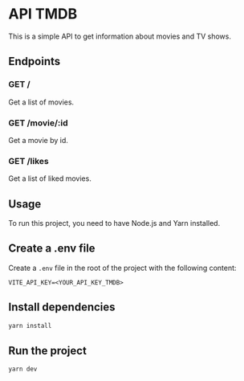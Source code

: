 # API TMDB

This is a simple API to get information about movies and TV shows.

## Endpoints

### GET /

Get a list of movies.

### GET /movie/:id

Get a movie by id.

### GET /likes

Get a list of liked movies.

## Usage

To run this project, you need to have Node.js and Yarn installed.

## Create a .env file

Create a `.env` file in the root of the project with the following content:

```env
VITE_API_KEY=<YOUR_API_KEY_TMDB>
```

## Install dependencies

```bash
yarn install
```
## Run the project

```bash
yarn dev
```
